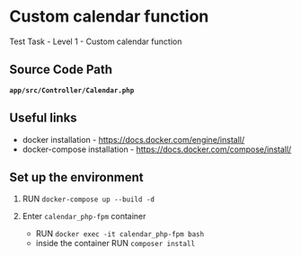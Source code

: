 # Custom calendar function #

Test Task - Level 1 - Custom calendar function

## Source Code Path
**`app/src/Controller/Calendar.php`**

## Useful links

* docker installation - https://docs.docker.com/engine/install/
* docker-compose installation - https://docs.docker.com/compose/install/

## Set up the environment ###

1. RUN `docker-compose up --build -d`

2. Enter `calendar_php-fpm` container
    * RUN `docker exec -it calendar_php-fpm bash`
    * inside the container RUN `composer install`
